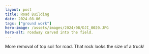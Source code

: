 ```yaml
---
layout: post
title: Road Building
date: 2024-08-06
tags: ["ground work"]
hero-image: /assets/images/2024/08/DJI_0020.JPG
hero-alt: roadway carved into the field.
---
```


More removal of top soil for road. That rock looks the size of a truck!

